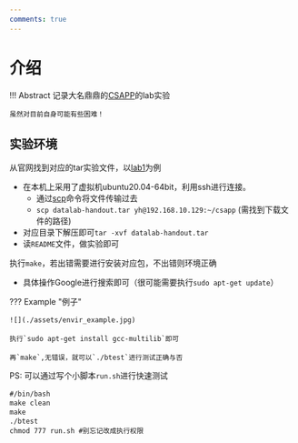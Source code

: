 ```yaml
---
comments: true
---
```


# 介绍

!!! Abstract
    记录大名鼎鼎的[CSAPP](https://csapp.cs.cmu.edu/3e/labs.html)的lab实验

    虽然对目前自身可能有些困难！


## 实验环境

从官网找到对应的tar实验文件，以[lab1](https://csapp.cs.cmu.edu/3e/datalab-handout.tar)为例

- 在本机上采用了虚拟机ubuntu20.04-64bit，利用ssh进行连接。
    * 通过[scp](https://linuxize.com/post/how-to-use-scp-command-to-securely-transfer-files/#:~:text=SCP%20Command%20Syntax%20%23)命令将文件传输过去
    * `scp datalab-handout.tar yh@192.168.10.129:~/csapp` (需找到下载文件的路径)
- 对应目录下解压即可`tar -xvf datalab-handout.tar`
- 读`README`文件，做实验即可

执行`make`，若出错需要进行安装对应包，不出错则环境正确

- 具体操作Google进行搜索即可（很可能需要执行`sudo apt-get update`）

??? Example "例子"

    ![](./assets/envir_example.jpg)

    执行`sudo apt-get install gcc-multilib`即可

    再`make`,无错误，就可以`./btest`进行测试正确与否

PS: 可以通过写个小脚本`run.sh`进行快速测试
```shell
#/bin/bash
make clean
make
./btest
chmod 777 run.sh #别忘记改成执行权限
```
